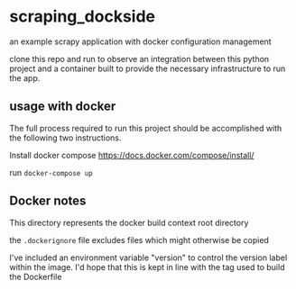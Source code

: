 # scraping_dockside
an example scrapy application with docker configuration management

clone this repo and run to observe an integration between this python project and a container built to provide the necessary infrastructure to run the app.

## usage with docker
The full process required to run this project should be accomplished with the following two instructions.

Install docker compose https://docs.docker.com/compose/install/

run `docker-compose up`

## Docker notes
This directory represents the docker build context root directory

the `.dockerignore` file excludes files which might otherwise be copied

I've included an environment variable "version" to control the version label within the image.  I'd hope that this is kept in line with the tag used to build the Dockerfile

